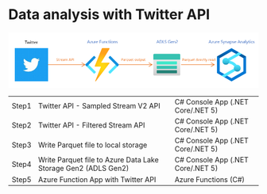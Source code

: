 # Data analysis with Twitter API

<img src="./images/overview.png" />
<br>
<table>
   <tr><td>Step1</td><td>Twitter API - Sampled Stream V2 API</td><td>C# Console App (.NET Core/.NET 5)</td></tr>
   <tr><td>Step2</td><td>Twitter API - Filtered Stream API</td><td>C# Console App (.NET Core/.NET 5)</td></tr>
   <tr><td>Step3</td><td>Write Parquet file to local storage</td><td>C# Console App (.NET Core/.NET 5)</td></tr>
   <tr><td>Step4</td><td>Write Parquet file to Azure Data Lake Storage Gen2 (ADLS Gen2)</td><td>C# Console App (.NET Core/.NET 5)</td></tr>
   <tr><td>Step5</td><td>Azure Function App with Twitter API</td><td>Azure Functions (C#)</td></tr>
</table>
